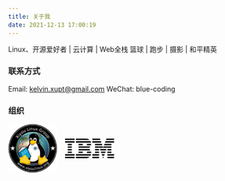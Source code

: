 ```yaml
---
title: 关于我
date: 2021-12-13 17:00:19
---
```


Linux、开源爱好者 | 云计算 | Web全栈
篮球 | 跑步 | 摄影 | 和平精英

### 联系方式

Email: kelvin.xupt@gmail.com
WeChat: blue-coding

### 组织

<div style="display:flex;align-items:center">
  <a href="https://xiyoulinux.com"><img src="/images/xiyoulinux.png" alt="xiyoulinux" style="width:100px;margin-right:1rem;"/></a>
  <a href="https://github.com/IBM/"><img src="/images/ibm_logo.png" alt="ibm" style="width:100px;"/></a>
</div>
